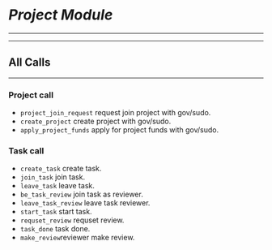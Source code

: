 # ***Project Module***
***

***
## All Calls
***

### Project call
* `project_join_request` request join project with gov/sudo.
* `create_project` create project with gov/sudo.
* `apply_project_funds` apply for project funds with gov/sudo.

### Task call
* `create_task` create task.
* `join_task` join task.
* `leave_task` leave task.
* `be_task_review` join task as reviewer.
* `leave_task_review` leave task reviewer.
* `start_task` start task.
* `requset_review` requset review.
* `task_done` task done.
* `make_review`reviewer make review.
